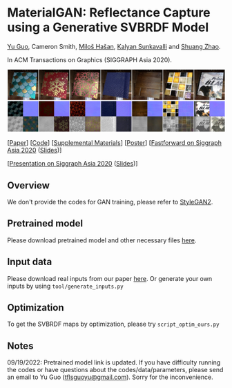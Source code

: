# MaterialGAN: Reflectance Capture using a Generative SVBRDF Model

[Yu Guo](https://tflsguoyu.github.io/), Cameron Smith, [Miloš Hašan](http://miloshasan.net/), [Kalyan Sunkavalli](http://www.kalyans.org/) and [Shuang Zhao](https://shuangz.com/). 

In ACM Transactions on Graphics (SIGGRAPH Asia 2020).

<img src="https://github.com/tflsguoyu/materialgan_suppl/blob/master/github/teaser.jpg" width="1000px">

[[Paper](https://github.com/tflsguoyu/materialgan_paper/blob/master/materialgan.pdf)]
[[Code](https://github.com/tflsguoyu/materialgan)]
[[Supplemental Materials](https://tflsguoyu.github.io/materialgan_suppl/)]
[[Poster](https://github.com/tflsguoyu/materialgan_poster/blob/master/materialgan_poster.pdf)]
[[Fastforward on Siggraph Asia 2020](https://youtu.be/fD6CTb1DlbE) ([Slides](https://www.dropbox.com/s/zirw16peipdtq70/layeredbsdf_ff.pptx?dl=0))]

[[Presentation on Siggraph Asia 2020](https://youtu.be/CrAoVsJf0Zw) ([Slides](https://www.dropbox.com/s/i8h4h9jph1np3dt/layeredbsdf_main.pptx?dl=0))]

## Overview
We don't provide the codes for GAN training, please refer to [StyleGAN2](https://github.com/NVlabs/stylegan2).

## Pretrained model
Please download pretrained model and other necessary files [here](https://www.ics.uci.edu/~yug10/webpage/suppl/2020TOG/pretrained.zip).

## Input data
Please download real inputs from our paper [here](https://www.ics.uci.edu/~yug10/webpage/suppl/2020TOG/real_input.zip).
Or generate your own inputs by using `tool/generate_inputs.py`

## Optimization
To get the SVBRDF maps by optimization, please try `script_optim_ours.py`

## Notes 
09/19/2022: Pretrained model link is updated. If you have difficulty running the codes or have questions about the codes/data/parameters, please send an email to Yu Guo (tflsguoyu@gmail.com). Sorry for the inconvenience.
